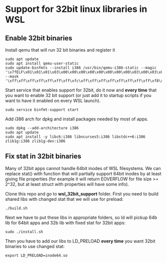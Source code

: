 # Support for 32bit linux libraries in WSL

## Enable 32bit binaries

Install qemu that will run 32 bit binaries and register it
```
sudo apt update
sudo apt install qemu-user-static
sudo update-binfmts --install i386 /usr/bin/qemu-i386-static --magic '\x7fELF\x01\x01\x01\x03\x00\x00\x00\x00\x00\x00\x00\x00\x03\x00\x03\x00\x01\x00\x00\x00' --mask '\xff\xff\xff\xff\xff\xff\xff\xfc\xff\xff\xff\xff\xff\xff\xff\xff\xf8\xff\xff\xff\xff\xff\xff\xff'
```

Start service that enables support for 32bit, do it now and **every time** that you want to enable 32 bit support (or just add it to startup scripts if you want to have it enabled on every WSL launch).
```
sudo service binfmt-support start
```

Add i386 arch for dpkg and install packages needed by most of apps.
```
sudo dpkg --add-architecture i386
sudo apt update
sudo apt install -y libc6:i386 libncurses5:i386 libstdc++6:i386 zlib1g:i386 zlib1g-dev:i386
```

## Fix stat in 32bit binaries

Many of 32bit apps cannot handle 64bit inodes of WSL filesystems.
We can replace stat() with function that will partially support 64bit inodes by at least giving file properties (for example it will return EOVERFLOW for file size >= 2^32, but at least struct with properties will have some info).

Clone this repo and go to **wsl_32bit_support** folder.
First you need to build shared libs with changed stat that we will use for preload:
```
./build.sh
```
Next we have to put these libs in appropriate folders, so ld will pickup 64b lib for 64bit apps and 32b lib with fixed stat for 32bit apps:
```
sudo ./install.sh
```

Then you have to add our libs to LD_PRELOAD **every time** you want 32bit binaries to use changed stat:
```
export LD_PRELOAD=inode64.so
```

